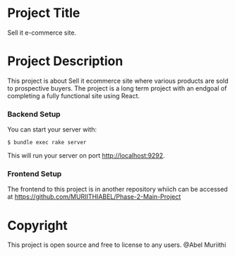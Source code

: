 
# Project Title

Sell it e-commerce site.

# Project Description

This project is about Sell it ecommerce site where various products are sold to prospective buyers. The project is a long term project with an endgoal of completing a fully functional site using React.


### Backend Setup



You can start your server with:

```console
$ bundle exec rake server
```

This will run your server on port
[http://localhost:9292](http://localhost:9292).

### Frontend Setup

The frontend to this project is in another repository whiich can be accessed at https://github.com/MURIITHIABEL/Phase-2-Main-Project

# Copyright
This project is open source and free to license to any users.
@Abel Muriithi










